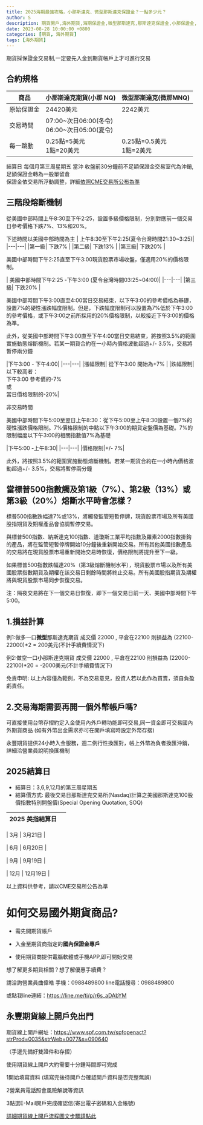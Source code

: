 ```yaml
---
title: 2025海期最強攻略，小那斯達克、微型那斯達克保證金？一點多少元？
author: S
description: 期貨開戶,海外期貨,海期保證金,微型那斯達克,那斯達克保證金,小那保證金,微那保證金,結算日,熔斷機制
date: 2023-08-28 10:00:00 +0800
categories: [期貨, 海外期貨]
tags: [海外期貨]
---
```


期貨採保證金交易制,一定要先入金到期貨帳戶上才可進行交易

## 合約規格

|商品| 小那斯達克期貨(小那 NQ) | 微型那斯達克(微那MNQ)           |
|----|-------|---------------|
|原始保證金|     24420美元        | 2242美元|
| 交易時間  | 07:00~次日06:00(冬令) <BR>  06:00~次日05:00(夏令)   |
| 每一跳動	  | 0.25點=5美元 <br>1點=20美元	   | 0.25點=0.5美元 <br>1點=2美元	|

結算日 每個月第三周星期五
當沖 收盤前30分鐘前不足額保證金交易室代為沖銷,足額保證金轉為一般單留倉\
保證金依交易所浮動調整，詳細[依照CME交易所公布為準](https://www.cmegroup.com/cn-t/markets/equities/nasdaq/micro-e-mini-nasdaq-100.margins.html)

## 三階段熔斷機制

從美國中部時間上午8:30至下午2:25，設置多級價格限制，分別對應前一個交易日參考價格下跌7%、13%和20%。

下述時間以美國中部時間為主 
| 上午8:30至下午2:25(夏令台灣時間21:30~3:25)|
|---|---|
|第一級| 下跌7% |
|第二級| 下跌13% |
|第三級| 下跌20% |

美國中部時間下午2:25直至下午3:00現貨股票市場收盤，僅適用20%的價格限制。

| 美國中部時間下午2:25 -下午3:00 (夏令台灣時間03:25~04:00)|
|---|---|
|第三級| 下跌20% |

美國中部時間下午3:00直至4:00當日交易結束，以下午3:00的參考價格為基礎，設置7%的硬性漲跌幅度限制。但是，下跌幅度限制可以設置為7%低於下午3:00的參考價格，或下午3:00之前所採用的20%價格限制，以較接近下午3:00的價格為準。

此外，從美國中部時間下午3:00直至下午4:00當日交易結束，將按照3.5%的範圍實施動態熔斷機制。若某一期貨合約在一小時內價格波動超過+/- 3.5%，交易將暫停兩分鐘


|下午3:00 - 下午4:00|
|---|---|
|漲幅限制| 從下午3:00 開始為+7% |
|跌幅限制| 以下較高者：<br>下午3:00 參考價的-7%<br>或<br>當日價格限制的-20%|


非交易時間

美國中部時間下午5:00至翌日上午8:30：從下午5:00至上午8:30設置一個7%的硬性漲跌價格限制。7%價格限制的中點以下午3:00的期貨定盤價為基礎。7%的限制幅度以下午3:00的相關指數值7%為基礎

|下午5:00 -上午8:30|
|---|---|
|價格限制|+/- 7%|

此外，將按照3.5%的範圍實施動態熔斷機制。若某一期貨合約在一小時內價格波動超過+/- 3.5%，交易將暫停兩分鐘


## 當標普500指數觸及第1級（7%）、第2級（13%）或第3級（20%）熔斷水平時會怎樣？

標普500指數跌幅達7%或13%，將觸發監管短暫停牌，現貨股票市場及所有美國股指期貨及期權產品會協調暫停交易。

與標普500指數、納斯達克100指數、道瓊斯工業平均指數及羅素2000指數掛鈎的產品，將在監管短暫停牌開始10分鐘後重新開始交易。所有其他美國指數產品的交易將在現貨股票市場重新開始交易時恢復，價格限制將提升至下一級。

如果標普500指數跌幅達20%（第3級熔斷機制水平），現貨股票市場以及所有美國股票指數期貨及期權在該交易日剩餘時間將終止交易。所有美國股指期貨及期權將與現貨股票市場同步恢復交易。

注：隔夜交易將在下一個交易日恢復，即下一個交易日前一天、美國中部時間下午5:00。


## 1.損益計算

例1:做多一口**微型**那斯達克期貨 成交價 22000 , 平倉在22100
則損益為 (22100-22000)*2 = 200美元(不計手續費情況下)

例2:做空一口**小**那斯達克期貨 成交價 22000 , 平倉在22100
則損益為 (22000-22100)*20 = -2000美元(不計手續費情況下)

免責申明: 以上內容僅為範例，不為交易意見，投資人若以此作為買賣，須自負盈虧責任。

## 2.交易海期需要再開一個外幣帳戶嗎?

可直接使用台幣存摺約定入金使用內外戶轉功能即可交易,同一資金即可交易國內外期貨商品
(如有外幣出金需求亦可在開戶填寫時設定外幣存摺)

永豐期貨提供24小時入金服務，週二例行性換匯對，帳上外幣為負者換匯沖銷，詳細洽營業員說明換匯機制

## 2025結算日
+ 結算日：3,6,9,12月的第三周星期五
+ 結算價方式: 最後交易日那斯達克交易所(Nasdaq)計算之美國那斯達克100股價指數特別開盤價(Special Opening Quotation, SOQ)

| 2025 美指結算日  |         |
|---------------|---------|

| 3月            | 3月21日   |

| 6月            | 6月20日   |

| 9月            | 9月19日   |

| 12月           | 12月19日  |


以上資料供參考，請以CME交易所公告為準



# 如何交易國外期貨商品?

+ 需先開期貨帳戶

+ 入金至期貨商指定的**國內保證金專戶**

+ 使用期貨商提供電腦軟體或手機APP,即可開始交易


想了解更多期貨相關？想了解優惠手續費？

請洽詢營業員曲偉皓 手機：0988489800  line電話搜尋：0988489800

或點我line連結：https://line.me/ti/p/r6s_aDAbYM

## 永豐期貨線上開戶免出門

期貨線上開戶網址：https://www.spf.com.tw/spfopenact?strProd=0035&strWeb=0077&s=090640

（手邊先備好雙證件和存摺）

使用期貨線上開戶大約需要十分鍾時間即可完成

1開始填寫資料 (填寫完後待開戶台確認開戶資料是否完整無誤)

2營業員電話照會風險解說等資訊

3點選E-Mail開戶完成確認信(寄出電子密碼和入金帳號)

[詳細期貨線上開戶流程圖文步驟請點此]()

